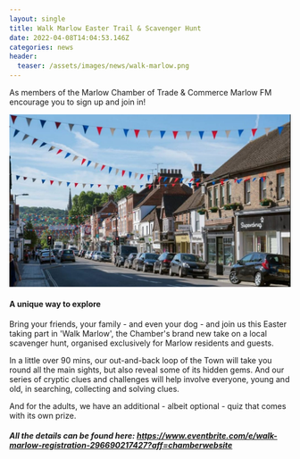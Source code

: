 ```yaml
---
layout: single
title: Walk Marlow Easter Trail & Scavenger Hunt
date: 2022-04-08T14:04:53.146Z
categories: news
header:
  teaser: /assets/images/news/walk-marlow.png
---
```

As members of the Marlow Chamber of Trade & Commerce Marlow FM encourage you to sign up and join in!

![](/assets/images/news/town-centre-1024x627.jpg)

#### A unique way to explore

Bring your friends, your family - and even your dog - and join us this Easter taking part in 'Walk Marlow', the Chamber's brand new take on a local scavenger hunt, organised exclusively for Marlow residents and guests. 

​In a little over 90 mins, our out-and-back loop of the Town will take you round all the main sights, but also reveal some of its hidden gems. And our series of cryptic clues and challenges will help involve everyone, young and old, in searching, collecting and solving clues. 

​And for the adults, we have an additional - albeit optional - quiz that comes with its own prize.

##### All the details can be found here: <https://www.eventbrite.com/e/walk-marlow-registration-296690217427?aff=chamberwebsite>